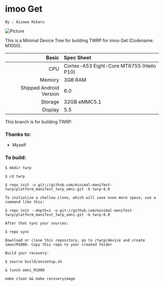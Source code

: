 imoo Get
===============
```
By : Aizawa Hikaru
```

![Picture](https://gimg2.baidu.com/image_search/src=http%3A%2F%2Fimg.pconline.com.cn%2Fimages%2Fproduct%2F6242%2F624207%2Fimoo_m2.jpg&refer=http%3A%2F%2Fimg.pconline.com.cn&app=2002&size=f9999,10000&q=a80&n=0&g=0n&fmt=jpeg?sec=1637379533&t=749235bdbec98ebfc72bef7cf7a78313)

This is a Minimal Device Tree for building TWRP for imoo Get (Codename: M1000). 

Basic        | Spec Sheet
------------:|:------------------------
CPU          | Cortex-A53 Eight-Core MT6755 (Heilo P10)
Memory       | 3GB RAM
Shipped Android Version | 6.0
Storage      | 32GB eMMC5.1
Display      | 5.5

This branch is for building TWRP.

### Thanks to:
 * Myself

### To build: 

```
$ mkdir twrp

$ cd twrp

$ repo init -u git://github.com/minimal-manifest-twrp/platform_manifest_twrp_omni.git -b twrp-6.0

To initialize a shallow clone, which will save even more space, use a command like this:

$ repo init --depth=1 -u git://github.com/minimal-manifest-twrp/platform_manifest_twrp_omni.git -b twrp-6.0

After that sync your sources:

$ repo sync

Download or clone this repository, go to /twrp/device and create imoo/M1000. Copy this repo to your created folder

Build your recovery:

$ source build/envsetup.sh

& lunch omni_M1000

make clean && make recoveryimage
```
